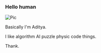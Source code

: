 ### Hello human

![Pic](https://media.discordapp.net/attachments/518455361808891904/749706944511738058/banner.png?width=1090&height=194)

Basically I'm Aditya. 

I like algorithm AI puzzle physic code things. 

Thank.


